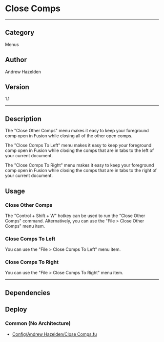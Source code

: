 # Close Comps
___

## Category
Menus

## Author
Andrew Hazelden

## Version
1.1

___

## Description
<p>The "Close Other Comps" menu makes it easy to keep your foreground comp open in Fusion while closing all of the other open comps.</p>

<p>The "Close Comps To Left" menu makes it easy to keep your foreground comp open in Fusion while closing the comps that are in tabs to the left of your current document.</p>

<p>The "Close Comps To Right" menu makes it easy to keep your foreground comp open in Fusion while closing the comps that are in tabs to the right of your current document.</p>

<h2>Usage</h2>

<h3>Close Other Comps</h3>

The "Control + Shift + W" hotkey can be used to run the "Close Other Comps" command. Alternatively, you can use the "File &gt; Close Other Comps" menu item.

<h3>Close Comps To Left</h3>

You can use the "File &gt; Close Comps To Left" menu item.

<h3>Close Comps To Right</h3>

You can use the "File &gt; Close Comps To Right" menu item.


___

## Dependencies

## Deploy

### Common (No Architecture)

<ul>
<li><a href="https://gitlab.com/WeSuckLess/Reactor/-/blob/master/Atoms/com.AndrewHazelden.CloseComps/Config/Andrew Hazelden/Close Comps.fu?ref_type=heads">Config/Andrew Hazelden/Close Comps.fu</a></li>
</ul>
